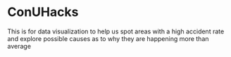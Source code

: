# ConUHacks
This is for data visualization to help us spot areas with a high accident rate and explore possible causes as to why they are happening more than average
